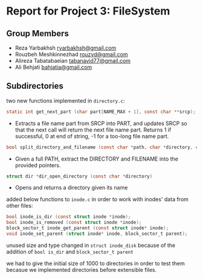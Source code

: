 Report for Project 3: FileSystem
============================================

## Group Members

* Reza Yarbakhsh <ryarbakhsh@gmail.com>
* Rouzbeh Meshkinnezhad <rouzyd@gmail.com>
* Alireza Tabatabaeian <tabanavid77@gmail.com>
* Ali Behjati <bahjatia@gmail.com>

## Subdirectories
two new functions implemented in ``directory.c``:
```C
static int get_next_part (char part[NAME_MAX + 1], const char **srcp);
```
* Extracts a file name part from SRCP into PART, and updates SRCP so that the next call will return
the next file name part. Returns 1 if successful, 0 at end of string, -1 for a too-long file name part.

```C
bool split_directory_and_filename (const char *path, char *directory, char *filename);
```

* Given a full PATH, extract the DIRECTORY and FILENAME into the provided pointers.

```C
struct dir *dir_open_directory (const char *directory)
```

* Opens and returns a directory given its name

added below functions to ``inode.c`` in order to work with inodes' data from other files:

```C
bool inode_is_dir (const struct inode *inode);
bool inode_is_removed (const struct inode *inode);
block_sector_t inode_get_parent (const struct inode* inode);
void inode_set_parent (struct inode* inode, block_sector_t parent);
```

unused size and type changed in ``struct inode_disk`` because of the addition of ``bool is_dir`` and ``block_sector_t parent``

we had to give the initial size of 1000 to directories in order to test them becasue we implemented directories before extensible files.